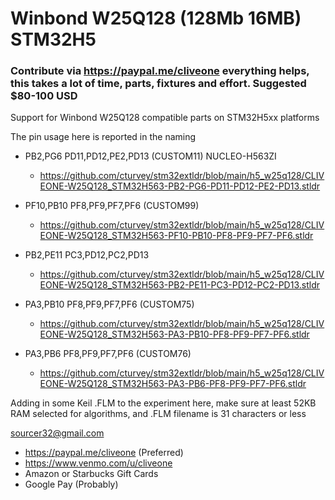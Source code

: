 # Winbond W25Q128 (128Mb 16MB) STM32H5
### Contribute via   https://paypal.me/cliveone  everything helps, this takes a lot of time, parts, fixtures and effort. Suggested $80-100 USD

Support for Winbond W25Q128 compatible parts on STM32H5xx platforms

The pin usage here is reported in the naming

  *  PB2,PG6 PD11,PD12,PE2,PD13 (CUSTOM11) NUCLEO-H563ZI
     *  https://github.com/cturvey/stm32extldr/blob/main/h5_w25q128/CLIVEONE-W25Q128_STM32H563-PB2-PG6-PD11-PD12-PE2-PD13.stldr

  *  PF10,PB10 PF8,PF9,PF7,PF6 (CUSTOM99)
     *  https://github.com/cturvey/stm32extldr/blob/main/h5_w25q128/CLIVEONE-W25Q128_STM32H563-PF10-PB10-PF8-PF9-PF7-PF6.stldr

  *  PB2,PE11 PC3,PD12,PC2,PD13
     *  https://github.com/cturvey/stm32extldr/blob/main/h5_w25q128/CLIVEONE-W25Q128_STM32H563-PB2-PE11-PC3-PD12-PC2-PD13.stldr

  *  PA3,PB10 PF8,PF9,PF7,PF6 (CUSTOM75)
     *  https://github.com/cturvey/stm32extldr/blob/main/h5_w25q128/CLIVEONE-W25Q128_STM32H563-PA3-PB10-PF8-PF9-PF7-PF6.stldr

  *  PA3,PB6 PF8,PF9,PF7,PF6 (CUSTOM76)
     *  https://github.com/cturvey/stm32extldr/blob/main/h5_w25q128/CLIVEONE-W25Q128_STM32H563-PA3-PB6-PF8-PF9-PF7-PF6.stldr

Adding in some Keil .FLM to the experiment here, make sure at least 52KB RAM selected for algorithms, and .FLM filename is 31 characters or less

 sourcer32@gmail.com
  * https://paypal.me/cliveone (Preferred)
  * https://www.venmo.com/u/cliveone
  * Amazon or Starbucks Gift Cards
  * Google Pay (Probably)
